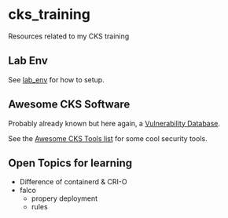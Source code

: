 # cks_training

Resources related to my CKS training

## Lab Env

See [lab_env](./lab_env) for how to setup.

## Awesome CKS Software

Probably already known but here again, a [Vulnerability Database](https://nvd.nist.gov/vuln/search).

See the [Awesome CKS Tools list](https://github.com/stars/the-technat/lists/awesome-cks-tools) for some cool security tools.

## Open Topics for learning

- Difference of containerd & CRI-O
- falco
  - propery deployment
  - rules
  